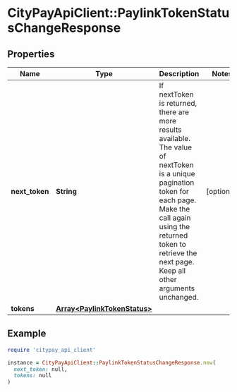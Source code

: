 # CityPayApiClient::PaylinkTokenStatusChangeResponse

## Properties

| Name | Type | Description | Notes |
| ---- | ---- | ----------- | ----- |
| **next_token** | **String** | If nextToken is returned, there are more results available. The value of nextToken is a unique pagination token for each page. Make the call again using the returned token to retrieve the next page. Keep all other arguments unchanged.  | [optional] |
| **tokens** | [**Array&lt;PaylinkTokenStatus&gt;**](PaylinkTokenStatus.md) |  |  |

## Example

```ruby
require 'citypay_api_client'

instance = CityPayApiClient::PaylinkTokenStatusChangeResponse.new(
  next_token: null,
  tokens: null
)
```

